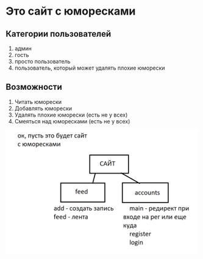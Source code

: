 # Это сайт с юморесками
## Категории пользователей
1. админ
2. гость
3. просто пользователь
4. пользователь, который может удалять плохие юморески
## Возможности
1. Читать юморески
2. Добавлять юморески
3. Удалять плохие юморески (есть не у всех)
4. Смеяться над юморесками (есть не у всех)

![схема сайта](./%D1%81%D1%85%D0%B5%D0%BC%D0%B0%20%D1%81%D0%B0%D0%B9%D1%82%D0%B0.png)